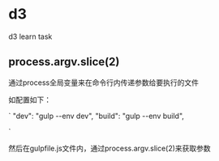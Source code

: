 # d3
d3 learn task


## process.argv.slice(2)

通过process全局变量来在命令行内传递参数给要执行的文件

如配置如下：

`
"dev": "gulp --env dev",
"build": "gulp --env build",

`

然后在gulpfile.js文件内，通过process.argv.slice(2)来获取参数